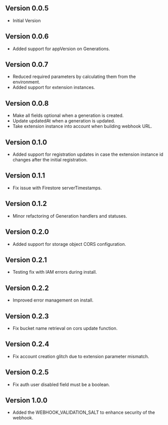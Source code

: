 ## Version 0.0.5
- Initial Version

## Version 0.0.6
- Added support for appVersion on Generations.

## Version 0.0.7
- Reduced required parameters by calculating them from the environment.
- Added support for extension instances.

## Version 0.0.8
- Make all fields optional when a generation is created.
- Update updatedAt when a generation is updated.
- Take extension instance into account when building webhook URL.

## Version 0.1.0
- Added support for registration updates in case the extension instance id changes after the initial registration.

## Version 0.1.1
- Fix issue with Firestore serverTimestamps.

## Version 0.1.2
- Minor refactoring of Generation handlers and statuses.

## Version 0.2.0
- Added support for storage object CORS configuration.

## Version 0.2.1
- Testing fix with IAM errors during install.

## Version 0.2.2
- Improved error management on install.

## Version 0.2.3
- Fix bucket name retrieval on cors update function.

## Version 0.2.4
- Fix account creation glitch due to extension parameter mismatch.

## Version 0.2.5
- Fix auth user disabled field must be a boolean.

## Version 1.0.0
- Added the WEBHOOK_VALIDATION_SALT to enhance security of the webhook.